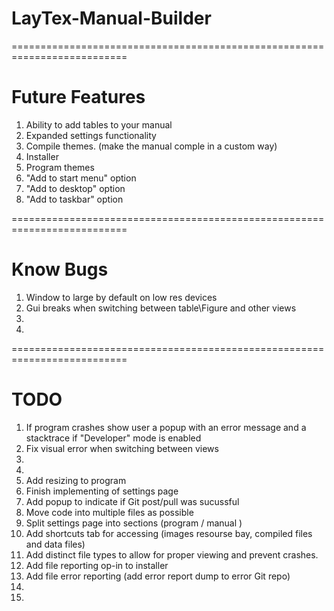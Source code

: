 # LayTex-Manual-Builder

==========================================================================
# Future Features
1.  Ability to add tables to your manual
2.  Expanded settings functionality
3.  Compile themes. (make the manual comple in a custom way)
4.  Installer
5.  Program themes
6.  "Add to start menu" option
7.  "Add to desktop" option
8.  "Add to taskbar" option

==========================================================================
# Know Bugs
1.  Window to large by default on low res devices
2.  Gui breaks when switching between table\Figure and other views
3. 
4. 

==========================================================================
# TODO
1.  If program crashes show user a popup with an error message and a stacktrace if "Developer" mode is enabled 
2.  Fix visual error when switching between views
3. 
4.  
5.  Add resizing to program
6.  Finish implementing of settings page
7.  Add popup to indicate if Git post/pull was sucussful
8.  Move code into multiple files as possible
9.  Split settings page into sections (program / manual )
10. Add shortcuts tab for accessing (images resourse bay, compiled files and data files)
11. Add distinct file types to allow for proper viewing and prevent crashes.
12. Add file reporting op-in to installer
13. Add file error reporting (add error report dump to error Git repo) 
14. 
15.
